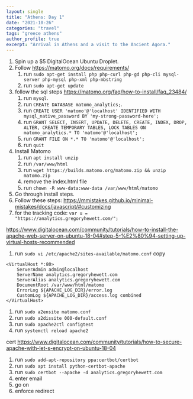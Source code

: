 ```yaml
---
layout: single
title: "Athens: Day 1"
date: "2021-10-26"
categories: "travel"
tags: "greece athens"
author_profile: true
excerpt: "Arrival in Athens and a visit to the Ancient Agora."
---
```


1. Spin up a $5 DigitalOcean Ubuntu Droplet.
1. Follow https://matomo.org/docs/requirements/
   1. run `sudo apt-get install php php-curl php-gd php-cli mysql-server php-mysql php-xml php-mbstring`
   1. run `sudo apt-get update`
1. follow the sql steps https://matomo.org/faq/how-to-install/faq_23484/
   1. run `mysql`.
   1. run `CREATE DATABASE matomo_analytics;`.
   1. run `CREATE USER 'matomo'@'localhost' IDENTIFIED WITH mysql_native_password BY 'my-strong-password-here';`
   1. run `GRANT SELECT, INSERT, UPDATE, DELETE, CREATE, INDEX, DROP, ALTER, CREATE TEMPORARY TABLES, LOCK TABLES ON matomo_analytics.* TO 'matomo'@'localhost';`
   1. run `GRANT FILE ON *.* TO 'matomo'@'localhost';`
   1. run `quit`
1. Install Matomo
   1. run `apt install unzip`
   1. run `/var/www/html`
   1. run `wget https://builds.matomo.org/matomo.zip && unzip matomo.zip`
   1. remove the index.html file
   1. run `chown -R www-data:www-data /var/www/html/matomo`
1. Go through install steps.
1. Follow these steps: https://mmistakes.github.io/minimal-mistakes/docs/javascript/#customizing
1. for the tracking code:
   `var u = "https://analytics.gregoryhewett.com/";`

https://www.digitalocean.com/community/tutorials/how-to-install-the-apache-web-server-on-ubuntu-18-04#step-5-%E2%80%94-setting-up-virtual-hosts-recommended

1. run `sudo vi /etc/apache2/sites-available/matomo.conf`
   copy

```
<VirtualHost *:80>
    ServerAdmin admin@localhost
    ServerName analytics.gregoryhewett.com
    ServerAlias analytics.gregoryhewett.com
    DocumentRoot /var/www/html/matomo
    ErrorLog ${APACHE_LOG_DIR}/error.log
    CustomLog ${APACHE_LOG_DIR}/access.log combined
</VirtualHost>
```

1. run `sudo a2ensite matomo.conf`
1. run `sudo a2dissite 000-default.conf`
1. run `sudo apache2ctl configtest`
1. run `systemctl reload apache2`

cert
https://www.digitalocean.com/community/tutorials/how-to-secure-apache-with-let-s-encrypt-on-ubuntu-18-04

1. run `sudo add-apt-repository ppa:certbot/certbot`
1. run `sudo apt install python-certbot-apache`
1. run `sudo certbot --apache -d analytics.gregoryhewett.com`
1. enter email
1. go on
1. enforce redirect
